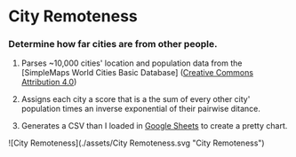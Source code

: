 # City Remoteness

### Determine how far cities are from other people.


1. Parses ~10,000 cities' location and population data from the [SimpleMaps World Cities Basic Database] ([Creative Commons Attribution 4.0](https://creativecommons.org/licenses/by/4.0/))

2. Assigns each city a score that is a the sum of every other city' population times an inverse exponential of their pairwise ditance.

3. Generates a CSV than I loaded in [Google Sheets](https://docs.google.com/spreadsheets/d/1Y3PI0Lhc9iSK4U2jkoPOzjBqGLZYaZFYgF8Qi5vR2Hk/edit?usp=sharing) to create a pretty chart.

![City Remoteness](./assets/City Remoteness.svg "City Remoteness")